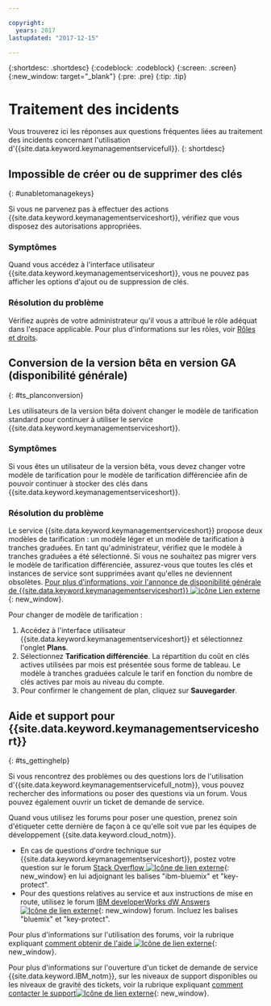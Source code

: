 ```yaml
---

copyright:
  years: 2017
lastupdated: "2017-12-15"

---
```


{:shortdesc: .shortdesc}
{:codeblock: .codeblock}
{:screen: .screen}
{:new_window: target="_blank"}
{:pre: .pre}
{:tip: .tip}

# Traitement des incidents

Vous trouverez ici les réponses aux questions fréquentes liées au
traitement des incidents concernant l'utilisation d'{{site.data.keyword.keymanagementservicefull}}.
{: shortdesc}

## Impossible de créer ou de supprimer des clés
{: #unabletomanagekeys}

Si vous ne parvenez pas à effectuer des actions {{site.data.keyword.keymanagementserviceshort}}, vérifiez que vous
disposez des autorisations appropriées.

### Symptômes

Quand vous accédez à l'interface utilisateur {{site.data.keyword.keymanagementserviceshort}}, vous ne pouvez pas afficher les options d'ajout ou de suppression de clés.

### Résolution du problème

Vérifiez auprès de votre administrateur qu'il vous a attribué le rôle adéquat dans l'espace applicable. Pour plus d'informations sur les rôles, voir [Rôles et droits](/docs/services/keymgmt/keyprotect_manage_access.html#roles).

## Conversion de la version bêta en version GA (disponibilité générale)
{: #ts_planconversion}

Les utilisateurs de la version bêta doivent changer le modèle de tarification standard pour continuer à utiliser le service {{site.data.keyword.keymanagementserviceshort}}.

### Symptômes

Si vous êtes un utilisateur de la version bêta, vous devez changer votre modèle de tarification pour le modèle de tarification différenciée afin de pouvoir continuer à stocker des clés dans {{site.data.keyword.keymanagementserviceshort}}.

### Résolution du problème

Le service {{site.data.keyword.keymanagementserviceshort}} propose deux modèles de tarification : un modèle léger et un modèle de tarification à tranches graduées. En tant qu'administrateur, vérifiez que le modèle à tranches graduées a été sélectionné. Si vous ne souhaitez pas migrer vers le modèle de tarification différenciée, assurez-vous que toutes les clés et instances de service sont supprimées avant qu'elles ne deviennent obsolètes. [Pour plus d'informations, voir l'annonce de disponibilité générale de {{site.data.keyword.keymanagementserviceshort}} ![icône Lien externe](../../icons/launch-glyph.svg "External link icon")](https://www.ibm.com/blogs/bluemix/2016/12/dallas-key-protect-ga/){: new_window}.

Pour changer de modèle de tarification :

1. Accédez à l'interface utilisateur {{site.data.keyword.keymanagementserviceshort}} et sélectionnez l'onglet **Plans**.
2. Sélectionnez **Tarification différenciée**.
    La répartition du coût en clés actives utilisées par mois est présentée sous forme de tableau. Le modèle à tranches graduées calcule le tarif en fonction du nombre de clés actives par mois au niveau du compte.
3. Pour confirmer le changement de plan, cliquez sur **Sauvegarder**.

## Aide et support pour {{site.data.keyword.keymanagementserviceshort}}
{: #ts_gettinghelp}

Si vous rencontrez des problèmes ou des questions lors de l'utilisation d'{{site.data.keyword.keymanagementservicefull_notm}}, vous pouvez rechercher des informations ou poser des questions via un forum. Vous pouvez également ouvrir un ticket de demande de service.

Quand vous utilisez les forums pour poser une question, prenez soin d'étiqueter cette dernière de façon à ce qu'elle soit vue par les équipes de développement {{site.data.keyword.cloud_notm}}.

- En cas de questions d'ordre technique sur {{site.data.keyword.keymanagementserviceshort}}, postez votre question sur le forum [Stack Overflow ![Icône de lien externe](../../icons/launch-glyph.svg "Icône de lien externe")](http://stackoverflow.com/search?q=key-protect+ibm-bluemix){: new_window} en lui adjoignant les balises "ibm-bluemix" et "key-protect".
- Pour des questions relatives au service et aux instructions de mise en route, utilisez le forum [IBM developerWorks dW Answers ![Icône de lien externe](../../icons/launch-glyph.svg "Icône de lien externe")](https://developer.ibm.com/answers/topics/key-protect/?smartspace=bluemix){: new_window} forum. Incluez les balises "bluemix" et "key-protect".

Pour plus d'informations sur l'utilisation des forums, voir la rubrique expliquant [comment obtenir de l'aide ![Icône de lien externe](../../icons/launch-glyph.svg "Icône de lien externe")](https://console.bluemix.net/docs/support/index.html#getting-help){: new_window}.

Pour plus d'informations sur l'ouverture d'un ticket de demande de service {{site.data.keyword.IBM_notm}}, sur les niveaux de support disponibles ou les niveaux de gravité des tickets, voir la rubrique expliquant [comment contacter le support![Icône de lien externe](../../icons/launch-glyph.svg "Icône de lien externe")](https://console.bluemix.net/docs/support/index.html#contacting-support){: new_window}.
